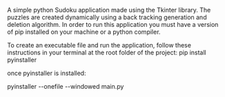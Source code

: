 A simple python Sudoku application made using the Tkinter library. The puzzles are created dynamically using a back tracking generation and deletion algorithm.
In order to run this application you must have a version of pip installed on your machine or a python compiler.

To create an executable file and run the application, follow these instructions in your terminal at the root folder of the project:
pip install pyinstaller

once pyinstaller is installed: 

pyinstaller --onefile --windowed main.py
